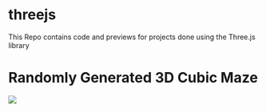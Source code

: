 # threejs
This Repo contains code and previews for projects done using the Three.js library

# Randomly Generated 3D Cubic Maze

![](maze_animation.gif)
